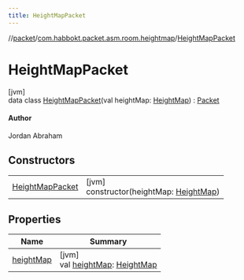 ```yaml
---
title: HeightMapPacket
---
```

//[packet](../../../index.html)/[com.habbokt.packet.asm.room.heightmap](../index.html)/[HeightMapPacket](index.html)



# HeightMapPacket



[jvm]\
data class [HeightMapPacket](index.html)(val heightMap: [HeightMap](../../../../api/api/com.habbokt.api.map/-height-map/index.html)) : [Packet](../../../../api/api/com.habbokt.api.packet/-packet/index.html)

#### Author



Jordan Abraham



## Constructors


| | |
|---|---|
| [HeightMapPacket](-height-map-packet.html) | [jvm]<br>constructor(heightMap: [HeightMap](../../../../api/api/com.habbokt.api.map/-height-map/index.html)) |


## Properties


| Name | Summary |
|---|---|
| [heightMap](height-map.html) | [jvm]<br>val [heightMap](height-map.html): [HeightMap](../../../../api/api/com.habbokt.api.map/-height-map/index.html) |

